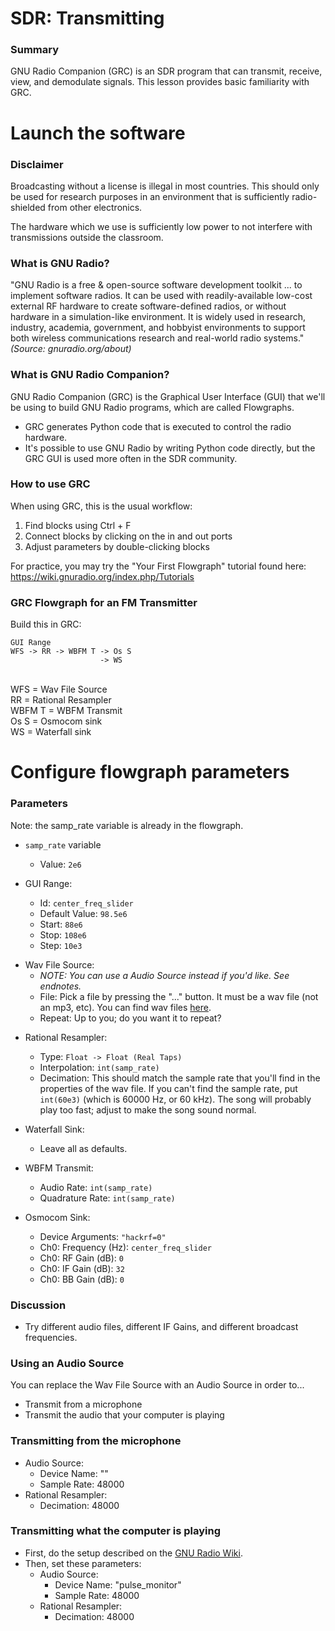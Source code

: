 # SDR: Transmitting

<!--
Note regarding what goes in the quad chart:

Action: Discuss the fundamentals of Software Defined Radios (SDRs).
Standard: Students will be able to explain fundamentals of SDRs.


Evaluation: Check on Learning
-->

<!-- pandoc-only ### Purpose -->
### Summary  <!-- pandoc-exclude-line -->

GNU Radio Companion (GRC) is an SDR program that can transmit, receive, view, and demodulate signals. This lesson provides basic familiarity with GRC.

<!-- pandoc-only ### Outcome -->

<!-- pandoc-only By the end of this lesson, students will be able to: -->  
<!-- pandoc-only - Launch the software -->  
<!-- pandoc-only - Configure flowgraph parameters for transmission -->  

<!-- pandoc-only ### Learning Step Activities -->

<!-- pandoc-only - LSA 1: Launch the software -->  
<!-- pandoc-only - LSA 2: Configure flowgraph parameters for transmission -->  

# <!-- pandoc-only LSA 1: --> Launch the software

### Disclaimer

Broadcasting without a license is illegal in most countries. This should only be used for research purposes in an environment that is sufficiently radio-shielded from other electronics.

The hardware which we use is sufficiently low power to not interfere with transmissions outside the classroom.

### What is GNU Radio?

"GNU Radio is a free & open-source software development toolkit ... to implement software radios. It can be used with readily-available low-cost external RF hardware to create software-defined radios, or without hardware in a simulation-like environment. It is widely used in research, industry, academia, government, and hobbyist environments to support both wireless communications research and real-world radio systems."  
_(Source: gnuradio.org/about)_

### What is GNU Radio Companion?

GNU Radio Companion (GRC) is the Graphical User Interface (GUI) that we'll be using to build GNU Radio programs, which are called Flowgraphs.

- GRC generates Python code that is executed to control the radio hardware.
- It's possible to use GNU Radio by writing Python code directly, but the GRC GUI is used more often in the SDR community.

### How to use GRC

When using GRC, this is the usual workflow:

1. Find blocks using Ctrl + F
2. Connect blocks by clicking on the in and out ports
3. Adjust parameters by double-clicking blocks

For practice, you may try the "Your First Flowgraph" tutorial found here: https://wiki.gnuradio.org/index.php/Tutorials

### GRC Flowgraph for an FM Transmitter

Build this in GRC:

```
GUI Range
WFS -> RR -> WBFM T -> Os S
                    -> WS
```
&nbsp;  
WFS = Wav File Source  
RR = Rational Resampler  
WBFM T = WBFM Transmit  
Os S = Osmocom sink  
WS = Waterfall sink

# <!-- pandoc-only LSA 2: --> Configure flowgraph parameters

### Parameters

<!-- pandoc-only ::: notes -->

Note: the samp_rate variable is already in the flowgraph.

<!-- pandoc-only ::: -->

- `samp_rate` variable 
    - Value: `2e6`

- GUI Range:
    - Id: `center_freq_slider`
    - Default Value: `98.5e6`
    - Start: `88e6`
    - Stop: `108e6`
    - Step: `10e3`

<!-- pandoc-only ### Parameters -->

- Wav File Source:
    - _NOTE: You can use a Audio Source instead if you'd like. See endnotes._
    - File: Pick a file by pressing the "..." button. It must be a wav file (not an mp3, etc). You can find wav files [here](https://github.com/adafruit/Adafruit-Sound-Samples/tree/master/sonic-pi).
    - Repeat: Up to you; do you want it to repeat?

<!-- pandoc-only ### Parameters -->

- Rational Resampler:
    - Type: `Float -> Float (Real Taps)`
    - Interpolation: `int(samp_rate)`
    - Decimation: This should match the sample rate that you'll find in the properties of the wav file. If you can't find the sample rate, put `int(60e3)` (which is 60000 Hz, or 60 kHz). The song will probably play too fast; adjust to make the song sound normal. 

- Waterfall Sink:
    - Leave all as defaults.

<!-- pandoc-only ### Parameters -->

- WBFM Transmit:
    - Audio Rate: `int(samp_rate)`
    - Quadrature Rate: `int(samp_rate)`

- Osmocom Sink:
    - Device Arguments: `"hackrf=0"`
    - Ch0: Frequency (Hz): `center_freq_slider`
    - Ch0: RF Gain (dB): `0`
    - Ch0: IF Gain (dB): `32`
    - Ch0: BB Gain (dB): `0`


### Discussion

- Try different audio files, different IF Gains, and different broadcast frequencies.

### Using an Audio Source

You can replace the Wav File Source with an Audio Source in order to...

- Transmit from a microphone
- Transmit the audio that your computer is playing

### Transmitting from the microphone

- Audio Source:
    - Device Name: ""
    - Sample Rate: 48000
- Rational Resampler:
    - Decimation: 48000

### Transmitting what the computer is playing

- First, do the setup described on the [GNU Radio Wiki](https://wiki.gnuradio.org/index.php?title=ALSAPulseAudio#Monitoring_the_audio_input_of_your_system_with_PulseAudio).
- Then, set these parameters:
    - Audio Source:
        - Device Name: "pulse_monitor"
        - Sample Rate: 48000
    - Rational Resampler:
        - Decimation: 48000

<!-- pandoc-only ### Summary -->

<!-- pandoc-only In summary, you learned: -->

<!-- pandoc-only - How to launch the software -->  
<!-- pandoc-only - How to configure flowgraph parameters for transmission -->  

<!-- pandoc-only ### References -->

<!-- pandoc-only - https://wiki.gnuradio.org/index.php/Main_Page -->
